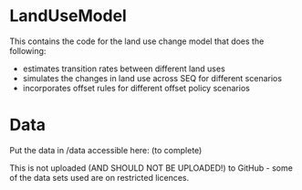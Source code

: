 # LandUseModel

This contains the code for the land use change model that does the following:

- estimates transition rates between different land uses
- simulates the changes in land use across SEQ for different scenarios
- incorporates offset rules for different offset policy scenarios  

# Data

Put the data in /data accessible here: (to complete)

This is not uploaded (AND SHOULD NOT BE UPLOADED!) to GitHub - some of the data sets used are on restricted licences.
